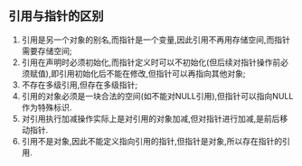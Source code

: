 ## 引用与指针的区别
1. 引用是另一个对象的别名,而指针是一个变量,因此引用不再用存储空间,而指针需要存储空间;
2. 引用在声明时必须初始化,而指针定义时可以不初始化(但后续对指针操作前必须赋值),即引用初始化后不能在修改,但指针可以再指向其他对象;
3. 不存在多级引用,但存在多级指针;
4. 引用的对象必须是一块合法的空间(如不能对NULL引用),但指针可以指向NULL作为特殊标识.
5. 对引用执行加减操作实际上是对引用的对象加减,但对指针进行加减,是前后移动指针.
6. 引用不是对象,因此不能定义指向引用的指针,但指针是对象,所以存在指针的引用.